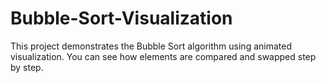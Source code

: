 # Bubble-Sort-Visualization
This project demonstrates the Bubble Sort algorithm using animated visualization.
You can see how elements are compared and swapped step by step.

